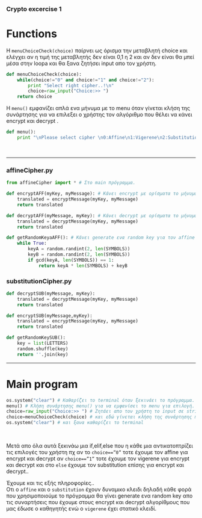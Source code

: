 ### Crypto excercise 1 <br>

# Functions

Η `menuChoiceCheck(choice)` παίρνει ως όρισμα την μεταβλητή choice και ελέγχει αν η τιμή της μεταβλητής δεν είναι 0,1 η 2 και αν δεν είναι θα μπεί μέσα στην loopa και θα ξανα ζητήσει input απο τον χρήστη.

```python
def menuChoiceCheck(choice):
    while(choice!="0" and choice!="1" and choice!="2"):
        print "Select right cipher..!\n"
        choice=raw_input("Choice:>> ")
    return choice
```

Η `menu()` εμφανίζει απλά ενα μήνυμα με το menu όταν γίνεται κλήση της συνάρτησης για να επιλεξει ο χρήστης τον αλγόριθμο που θέλει να κάνει encrypt και decrypt . 

```python
def menu():
    print "\nPlease select cipher \n0:Affine\n1:Vigerene\n2:Substitution"
```

<br>

<hr>

### affineCipher.py

```python
from affineCipher import * # Στο main πρόγραμμα.

def encryptAFF(myKey, myMessage): # Κάνει encrypt με ορίσματα το μήνυμα και το key που έχει γίνει generate.
    translated = encryptMessage(myKey, myMessage)
    return translated

def decryptAFF(myMessage, myKey): # Κάνει decrypt με ορίσματα το μήνυμα και το key που έχει γίνει generate.
    translated = decryptMessage(myKey, myMessage)
    return translated

def getRandomKeyaAFF(): # Κάνει generate ενα random key για τον affine
    while True:
        keyA = random.randint(2, len(SYMBOLS))
        keyB = random.randint(2, len(SYMBOLS))
        if gcd(keyA, len(SYMBOLS)) == 1:
            return keyA * len(SYMBOLS) + keyB

```

### substitutionCipher.py

```python
def decryptSUB(myMessage, myKey):
    translated = decryptMessage(myKey, myMessage)
    return translated

def encryptSUB(myMessage,myKey):
    translated = encryptMessage(myKey, myMessage)
    return translated

def getRandomKeySUB():
    key = list(LETTERS)
    random.shuffle(key)
    return ''.join(key)
```

<hr>






# Main program

```python
os.system("clear") # Καθαρίζει το terminal όταν ξεκινάει το πρόγραμμα.
menu() # Κλήση συνάρτησης menu() για να εμφανίσει το menu για επιλογή.
choice=raw_input("Choice:>> ") # Ζητάει απο τον χρήστη το input σε string
choice=menuChoiceCheck(choice) # και εδώ γίνεται κλήση της συνάρτησης menuChoiceCheck(choice)
os.system("clear") # και ξανα καθαρίζει το terminal
``` 

<br>

Μετά απο όλα αυτά ξεκινάω μια if,elif,else που η κάθε μια αντικατοπτρίζει τις επιλογές του χρήστη πχ αν το `choice==”0”` τοτε έχουμε τον affine για encrypt και decrypt αν `choice==”1”` τοτε έχουμε τον vigerene για encrypt και decrypt και στο `else` έχουμε τον substitution επίσης για encrypt και decrypt..  <br>

Έχουμε και τις εξής πληροφορίες.. <br>
Οτι ο `affine` και ο `substitution` έχουν δυναμικο κλειδι δηλαδή κάθε φορά που χρησιμοποιούμε το πρόγραμμα θα γίνει generate ενα random key απο τις συναρτήσεις που έχουμε στους encrypt και decrypt αλγορίθμους που μας έδωσε ο καθηγητής ενώ ο `vigerene` έχει στατικό κλειδί.



